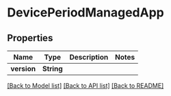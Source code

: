 # DevicePeriodManagedApp

## Properties

Name | Type | Description | Notes
------------ | ------------- | ------------- | -------------
**version** | **String** |  |

[[Back to Model list]](../README.md#documentation-for-models) [[Back to API list]](../README.md#documentation-for-api-endpoints) [[Back to README]](../README.md)
